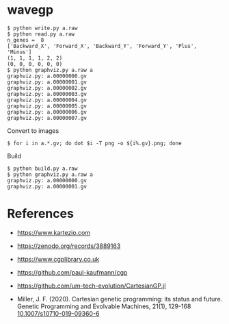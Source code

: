 # wavegp

```
$ python write.py a.raw
$ python read.py a.raw
n_genes =  8
['Backward_X', 'Forward_X', 'Backward_Y', 'Forward_Y', 'Plus', 'Minus']
(1, 1, 1, 1, 2, 2)
(0, 0, 0, 0, 0, 0)
$ python graphviz.py a.raw a
graphviz.py: a.00000000.gv
graphviz.py: a.00000001.gv
graphviz.py: a.00000002.gv
graphviz.py: a.00000003.gv
graphviz.py: a.00000004.gv
graphviz.py: a.00000005.gv
graphviz.py: a.00000006.gv
graphviz.py: a.00000007.gv
```

Convert to images

```
$ for i in a.*.gv; do dot $i -T png -o ${i%.gv}.png; done
```

Build

```
$ python build.py a.raw
$ python graphviz.py a.raw a
graphviz.py: a.00000000.gv
graphviz.py: a.00000001.gv
```

# References

- <https://www.kartezio.com>
- <https://zenodo.org/records/3889163>
- <https://www.cgplibrary.co.uk>
- <https://github.com/paul-kaufmann/cgp>
- <https://github.com/um-tech-evolution/CartesianGP.jl>

- Miller, J. F. (2020). Cartesian genetic programming: its status and
  future. Genetic Programming and Evolvable Machines, 21(1), 129-168
  [10.1007/s10710-019-09360-6](https://doi.org/10.1007/s10710-019-09360-6)

